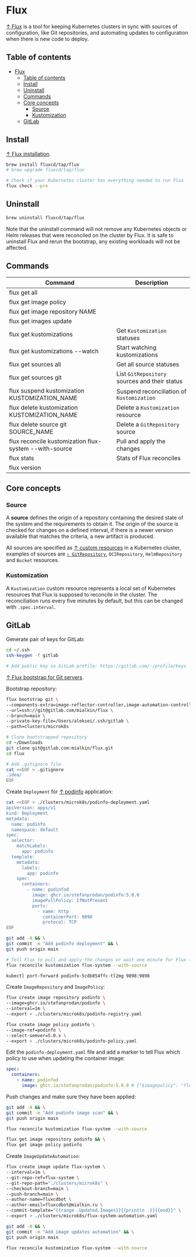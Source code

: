 # Flux

[↑ Flux](https://fluxcd.io/flux) is a tool for keeping Kubernetes clusters in sync with sources of configuration, like Git repositories, and automating updates to configuration when there is new code to deploy.

## Table of contents

- [Flux](#flux)
  - [Table of contents](#table-of-contents)
  - [Install](#install)
  - [Uninstall](#uninstall)
  - [Commands](#commands)
  - [Core concepts](#core-concepts)
    - [Source](#source)
    - [Kustomization](#kustomization)
  - [GitLab](#gitlab)

## Install

[↑ Flux installation](https://fluxcd.io/flux/installation).

```bash
brew install fluxcd/tap/flux
# brew upgrade fluxcd/tap/flux

# Check if your Kubernetes cluster has everything needed to run Flux
flux check --pre
```

## Uninstall

```bash
brew uninstall fluxcd/tap/flux
```

Note that the uninstall command will not remove any Kubernetes objects or Helm releases that were reconciled on the cluster by Flux. It is safe to uninstall Flux and rerun the bootstrap, any existing workloads will not be affected.

## Commands

| Command                                                | Description                                   |
| ------------------------------------------------------ | --------------------------------------------- |
| flux get all                                           |                                               |
| flux get image policy                                  |                                               |
| flux get image repository NAME                         |                                               |
| flux get images update                                 |                                               |
| flux get kustomizations                                | Get `Kustomization` statuses                  |
| flux get kustomizations --watch                        | Start watching kustomizations                 |
| flux get sources all                                   | Get all source statuses                       |
| flux get sources git                                   | List `GitRepository` sources and their status |
| flux suspend kustomization KUSTOMIZATION_NAME          | Suspend reconciliation of `Kustomization`     |
| flux delete kustomization KUSTOMIZATION_NAME           | Delete a `Kustomization` resource             |
| flux delete source git SOURCE_NAME                     | Delete a `GitRepository` source               |
| flux reconcile kustomization flux-system --with-source | Pull and apply the changes                    |
| flux stats                                             | Stats of Flux reconciles                      |
| flux version                                           |                                               |

## Core concepts

### Source

A **source** defines the origin of a repository containing the desired state of the system and the requirements to obtain it. The origin of the source is checked for changes on a defined interval, if there is a newer version available that matches the criteria, a new artifact is produced.

All sources are specified as [↑ custom resources](https://kubernetes.io/docs/concepts/extend-kubernetes/api-extension/custom-resources/) in a Kubernetes cluster, examples of sources are [`↑ GitRepository`](https://fluxcd.io/flux/components/source/gitrepositories), `OCIRepository`, `HelmRepository` and `Bucket` resources.

### Kustomization

A `Kustomization` custom resource represents a local set of Kubernetes resources that Flux is supposed to reconcile in the cluster. The reconciliation runs every five minutes by default, but this can be changed with `.spec.interval`.

## GitLab

Generate pair of keys for GitLab:

```bash
cd ~/.ssh
ssh-keygen -f gitlab

# Add public key in GitLab profile: https://gitlab.com/-/profile/keys
```

[↑ Flux bootstrap for Git servers](https://fluxcd.io/flux/installation/bootstrap/generic-git-server/).

Bootstrap repository:

```bash
flux bootstrap git \
--components-extra=image-reflector-controller,image-automation-controller \
--url=ssh://git@gitlab.com/mialkin/flux \
--branch=main \
--private-key-file=/Users/aleksei/.ssh/gitlab \
--path=clusters/microk8s

# Clone bootstrapped repository
cd ~/Downloads
git clone git@gitlab.com:mialkin/flux.git
cd flux

# Add .gitignore file
cat <<EOF > .gitignore
.idea/
EOF
```

Create `Deployment` for [↑ podinfo](https://github.com/stefanprodan/podinfo) application:

```bash
cat <<EOF > ./clusters/microk8s/podinfo-deployment.yaml
apiVersion: apps/v1
kind: Deployment
metadata:
  name: podinfo
  namespace: default
spec:
  selector:
    matchLabels:
      app: podinfo
  template:
    metadata:
      labels:
        app: podinfo
    spec:
      containers:
        - name: podinfod
          image: ghcr.io/stefanprodan/podinfo:5.0.0
          imagePullPolicy: IfNotPresent
          ports:
            - name: http
              containerPort: 9898
              protocol: TCP
EOF

git add -A && \
git commit -m "Add podinfo deployment" && \
git push origin main

# Tell Flux to pull and apply the changes or wait one minute for Flux to detect the changes on its own:
flux reconcile kustomization flux-system --with-source

kubectl port-forward podinfo-5cdb854ffc-tl2mg 9898:9898
```

Create `ImageRepository` and `ImagePolicy`:

```bash
flux create image repository podinfo \
--image=ghcr.io/stefanprodan/podinfo \
--interval=1m \
--export > ./clusters/microk8s/podinfo-registry.yaml

flux create image policy podinfo \
--image-ref=podinfo \
--select-semver=5.0.x \
--export > ./clusters/microk8s/podinfo-policy.yaml
```

Edit the `podinfo-deployment.yaml` file and add a marker to tell Flux which policy to use when updating the container image:

```yaml
spec:
  containers:
    - name: podinfod
      image: ghcr.io/stefanprodan/podinfo:5.0.0 # {"$imagepolicy": "flux-system:podinfo"}
```

Push changes and make sure they have been applied:

```bash
git add -A && \
git commit -m "Add podinfo image scan" && \
git push origin main

flux reconcile kustomization flux-system --with-source

flux get image repository podinfo && \
flux get image policy podinfo
```

Create `ImageUpdateAutomation`:

```bash
flux create image update flux-system \
--interval=1m \
--git-repo-ref=flux-system \
--git-repo-path="./clusters/microk8s" \
--checkout-branch=main \
--push-branch=main \
--author-name=fluxcdbot \
--author-email=fluxcdbot@mialkin.ru \
--commit-template="{{range .Updated.Images}}{{println .}}{{end}}" \
--export > ./clusters/microk8s/flux-system-automation.yaml

git add -A && \
git commit -m "Add image updates automation" && \
git push origin main

flux reconcile kustomization flux-system --with-source
```
